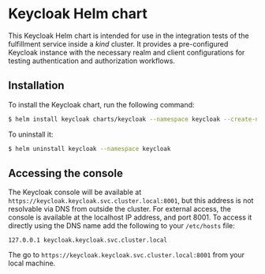 # Keycloak Helm chart

This Keycloak Helm chart is intended for use in the integration tests of the
fulfillment service inside a _kind_ cluster. It provides a pre-configured
Keycloak instance with the necessary realm and client configurations for testing
authentication and authorization workflows.

## Installation

To install the Keycloak chart, run the following command:

```bash
$ helm install keycloak charts/keycloak --namespace keycloak --create-namespace --wait
```

To uninstall it:

```bash
$ helm uninstall keycloak --namespace keycloak
```

## Accessing the console

The Keycloak console will be available at
`https://keycloak.keycloak.svc.cluster.local:8001`, but this address is not
resolvable via DNS from outside the cluster. For external access, the console is
available at the localhost IP address, and port 8001. To access it directly
using the DNS name add the following to your `/etc/hosts` file:

```
127.0.0.1 keycloak.keycloak.svc.cluster.local
```

The go to `https://keycloak.keycloak.svc.cluster.local:8001` from your
local machine.
